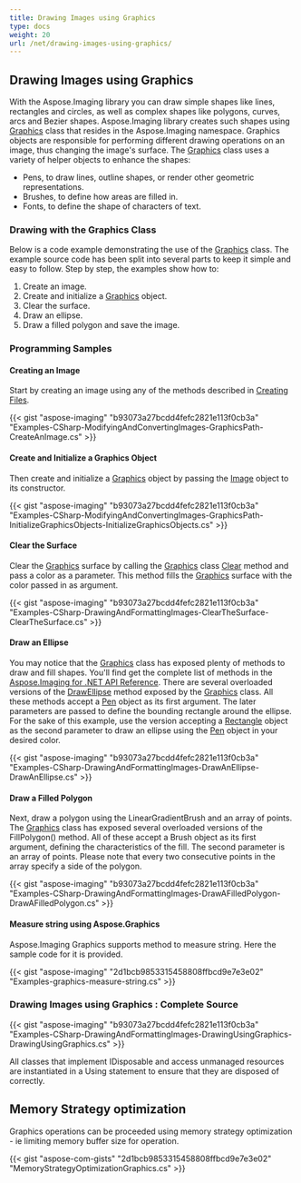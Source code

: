 ```yaml
---
title: Drawing Images using Graphics
type: docs
weight: 20
url: /net/drawing-images-using-graphics/
---
```


## **Drawing Images using Graphics**
With the Aspose.Imaging library you can draw simple shapes like lines, rectangles and circles, as well as complex shapes like polygons, curves, arcs and Bezier shapes. Aspose.Imaging library creates such shapes using [Graphics](http://www.aspose.com/api/search/net/imaging/Graphics) class that resides in the Aspose.Imaging namespace. Graphics objects are responsible for performing different drawing operations on an image, thus changing the image's surface. The [Graphics](http://www.aspose.com/api/search/net/imaging/Graphics) class uses a variety of helper objects to enhance the shapes:

- Pens, to draw lines, outline shapes, or render other geometric representations.
- Brushes, to define how areas are filled in.
- Fonts, to define the shape of characters of text.
### **Drawing with the Graphics Class**
Below is a code example demonstrating the use of the [Graphics](http://www.aspose.com/api/search/net/imaging/Graphics) class. The example source code has been split into several parts to keep it simple and easy to follow. Step by step, the examples show how to:

1. Create an image.
1. Create and initialize a [Graphics](http://www.aspose.com/api/search/net/imaging/Graphics) object.
1. Clear the surface.
1. Draw an ellipse.
1. Draw a filled polygon and save the image.
### **Programming Samples**
#### **Creating an Image**
Start by creating an image using any of the methods described in [Creating Files](https://docs.aspose.com/imaging/net/drawing-images/#DrawingandFormattingImages-CreatingImageFiles).

{{< gist "aspose-imaging" "b93073a27bcdd4fefc2821e113f0cb3a" "Examples-CSharp-ModifyingAndConvertingImages-GraphicsPath-CreateAnImage.cs" >}}


#### **Create and Initialize a Graphics Object**
Then create and initialize a [Graphics](http://www.aspose.com/api/search/net/imaging/Graphics) object by passing the [Image](https://apireference.aspose.com/imaging/net/aspose.imaging/image) object to its constructor.

{{< gist "aspose-imaging" "b93073a27bcdd4fefc2821e113f0cb3a" "Examples-CSharp-ModifyingAndConvertingImages-GraphicsPath-InitializeGraphicsObjects-InitializeGraphicsObjects.cs" >}}


#### **Clear the Surface**
Clear the [Graphics](http://www.aspose.com/api/search/net/imaging/Graphics) surface by calling the [Graphics](http://www.aspose.com/api/search/net/imaging/Graphics) class [Clear](https://apireference.aspose.com/imaging/net/aspose.imaging/graphics/methods/clear) method and pass a color as a parameter. This method fills the [Graphics](http://www.aspose.com/api/search/net/imaging/Graphics) surface with the color passed in as argument.

{{< gist "aspose-imaging" "b93073a27bcdd4fefc2821e113f0cb3a" "Examples-CSharp-DrawingAndFormattingImages-ClearTheSurface-ClearTheSurface.cs" >}}


#### **Draw an Ellipse**
You may notice that the [Graphics](http://www.aspose.com/api/search/net/imaging/Graphics) class has exposed plenty of methods to draw and fill shapes. You'll find get the complete list of methods in the [Aspose.Imaging for .NET API Reference](http://www.aspose.com/docs/display/imagingnet/Aspose.Imaging+for+.NET++API+Reference). There are several overloaded versions of the [DrawEllipse](https://apireference.aspose.com/imaging/net/aspose.imaging/graphics/methods/drawellipse/index) method exposed by the [Graphics](http://www.aspose.com/api/search/net/imaging/Graphics) class. All these methods accept a [Pen](https://apireference.aspose.com/imaging/net/aspose.imaging/pen) object as its first argument. The later parameters are passed to define the bounding rectangle around the ellipse. For the sake of this example, use the version accepting a [Rectangle](https://apireference.aspose.com/imaging/net/aspose.imaging/rectangle) object as the second parameter to draw an ellipse using the [Pen](https://apireference.aspose.com/imaging/net/aspose.imaging/pen) object in your desired color.

{{< gist "aspose-imaging" "b93073a27bcdd4fefc2821e113f0cb3a" "Examples-CSharp-DrawingAndFormattingImages-DrawAnEllipse-DrawAnEllipse.cs" >}}


#### **Draw a Filled Polygon**
Next, draw a polygon using the LinearGradientBrush and an array of points. The [Graphics](http://www.aspose.com/api/search/net/imaging/Graphics) class has exposed several overloaded versions of the FillPolygon() method. All of these accept a Brush object as its first argument, defining the characteristics of the fill. The second parameter is an array of points. Please note that every two consecutive points in the array specify a side of the polygon.

{{< gist "aspose-imaging" "b93073a27bcdd4fefc2821e113f0cb3a" "Examples-CSharp-DrawingAndFormattingImages-DrawAFilledPolygon-DrawAFilledPolygon.cs" >}}

#### **Measure string using Aspose.Graphics**
Aspose.Imaging Graphics supports method to measure string. Here the sample code for it is provided.

{{< gist "aspose-imaging" "2d1bcb9853315458808ffbcd9e7e3e02" "Examples-graphics-measure-string.cs" >}}

### **Drawing Images using Graphics : Complete Source**
{{< gist "aspose-imaging" "b93073a27bcdd4fefc2821e113f0cb3a" "Examples-CSharp-DrawingAndFormattingImages-DrawingUsingGraphics-DrawingUsingGraphics.cs" >}}

All classes that implement IDisposable and access unmanaged resources are instantiated in a Using statement to ensure that they are disposed of correctly.
## **Memory Strategy optimization**
Graphics operations can be proceeded using memory strategy optimization - ie limiting memory buffer size for operation.

{{< gist "aspose-com-gists" "2d1bcb9853315458808ffbcd9e7e3e02" "MemoryStrategyOptimizationGraphics.cs" >}}

